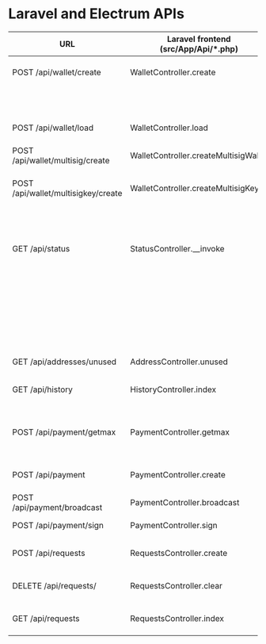 # Laravel and Electrum APIs

| URL | Laravel frontend (src/App/Api/*.php) | Laravel backend (src/Electrum.php) | Electrum (electrum/commands.py) | Description |
----|----|----|----|----
| POST /api/wallet/create | WalletController.create | createWallet | create_new | Create a new wallet with key and seed |
|||| create_from_seed | Create a wallet from a given seed |
| POST /api/wallet/load | WalletController.load | loadWallet | load_wallet (to a daemon) | Load a wallet |
| POST /api/wallet/multisig/create | WalletController.createMultisigWallet | createMultisigWallet | create_multisig_wallet | Create a multisig wallet from a given seed |
| POST /api/wallet/multisigkey/create | WalletController.createMultisigKey | createMultisigKey | create_new_multisig_key | Create a new key |
|||| create_multisig_key | Create a key from a given seed |
| GET /api/status | StatusController.__invoke | getVersion | version | Get an electrum version |
||| getBalance | getbalance | Get the current balance |
||| isSynchronized | is_synchronized | Check if a wallet is synchronized with a bitcoin network |
| GET /api/addresses/unused | AddressController.unused | getUnusedAddress | getunusedaddress | Get unused addresses |
| GET /api/history | HistoryController.index | getHistory | history | Get a transaction history |
| POST /api/payment/getmax | PaymentController.getmax  | getmax | getmax | Get the maximum amount of coins to be sent |
| POST /api/payment | PaymentController.create | createPayment | payto | Create a payment transaction |
| POST /api/payment/broadcast | PaymentController.broadcast | broadcast | broadcast | Broadcast a transaction |
| POST /api/payment/sign | PaymentController.sign | sign | signtransaction | Sign a transaction |
| POST /api/requests | RequestsController.create | createRequest | addrequest | Create a payment request |
| DELETE /api/requests/ | RequestsController.clear | clearRequests | clearrequests | Clear all of the payment requests |
| GET /api/requests | RequestsController.index | getRequests | listrequests | Get the list of payment requests |
